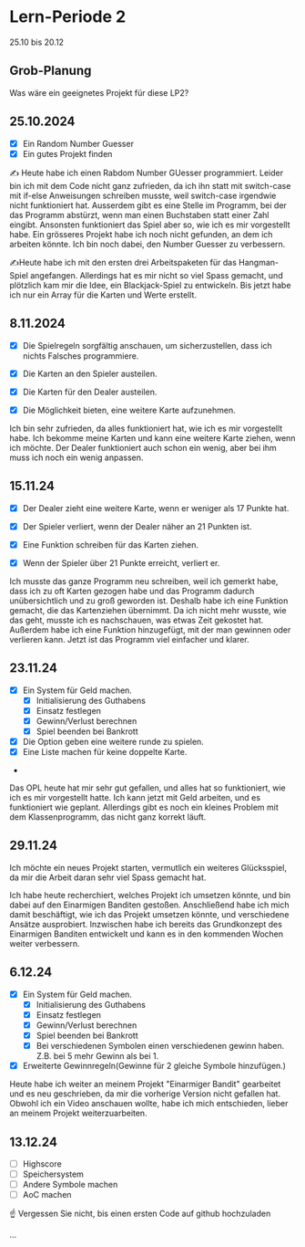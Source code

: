 # Lern-Periode 2
25.10 bis 20.12

## Grob-Planung

Was wäre ein geeignetes Projekt für diese LP2?

## 25.10.2024
- [x] Ein Random Number Guesser
- [x] Ein gutes Projekt finden
      
✍️ Heute habe ich einen Rabdom Number GUesser programmiert. Leider bin ich mit dem Code nicht ganz zufrieden, da ich ihn statt mit switch-case mit if-else Anweisungen schreiben musste, weil switch-case irgendwie nicht funktioniert hat. Ausserdem gibt es eine Stelle im Programm, bei der das Programm abstürzt, wenn man einen Buchstaben statt einer Zahl eingibt. Ansonsten funktioniert das Spiel aber so, wie ich es mir vorgestellt habe. Ein grösseres Projekt habe ich noch nicht gefunden, an dem ich arbeiten könnte. Ich bin noch dabei, den Number Guesser zu verbessern.


✍Heute habe ich mit den ersten drei Arbeitspaketen für das Hangman-Spiel angefangen. Allerdings hat es mir nicht so viel Spass gemacht, und plötzlich kam mir die Idee, ein Blackjack-Spiel zu entwickeln. Bis jetzt habe ich nur ein Array für die Karten und Werte erstellt.

## 8.11.2024
- [x] Die Spielregeln sorgfältig anschauen, um sicherzustellen, dass ich nichts Falsches programmiere.
- [x] Die Karten an den Spieler austeilen.
- [x] Die Karten für den Dealer austeilen.
- [x] Die Möglichkeit bieten, eine weitere Karte aufzunehmen.
  

Ich bin sehr zufrieden, da alles funktioniert hat, wie ich es mir vorgestellt habe. Ich bekomme meine Karten und kann eine weitere Karte ziehen, wenn ich möchte. Der Dealer funktioniert auch schon ein wenig, aber bei ihm muss ich noch ein wenig anpassen.


## 15.11.24

- [x] Der Dealer zieht eine weitere Karte, wenn er weniger als 17 Punkte hat.
- [x] Der Spieler verliert, wenn der Dealer näher an 21 Punkten ist.
- [x] Eine Funktion schreiben für das Karten ziehen.
- [x] Wenn der Spieler über 21 Punkte erreicht, verliert er.


Ich musste das ganze Programm neu schreiben, weil ich gemerkt habe, dass ich zu oft Karten gezogen habe und das Programm dadurch unübersichtlich und zu groß geworden ist. Deshalb habe ich eine Funktion gemacht, die das Kartenziehen übernimmt. Da ich nicht mehr wusste, wie das geht, musste ich es nachschauen, was etwas Zeit gekostet hat. Außerdem habe ich eine Funktion hinzugefügt, mit der man gewinnen oder verlieren kann. Jetzt ist das Programm viel einfacher und klarer.


 ## 23.11.24
- [x] Ein System für Geld machen.
     - [x] Initialisierung des Guthabens
     - [x] Einsatz festlegen
     - [x] Gewinn/Verlust berechnen
     - [x] Spiel beenden bei Bankrott
- [x] Die Option geben eine weitere runde zu spielen.
- [x] Eine Liste machen für keine doppelte Karte.
-  
Das OPL heute hat mir sehr gut gefallen, und alles hat so funktioniert, wie ich es mir vorgestellt hatte. Ich kann jetzt mit Geld arbeiten, und es funktioniert wie geplant. Allerdings gibt es noch ein kleines Problem mit dem Klassenprogramm, das nicht ganz korrekt läuft. 

## 29.11.24

Ich möchte ein neues Projekt starten, vermutlich ein weiteres Glücksspiel, da mir die Arbeit daran sehr viel Spass gemacht hat.


Ich habe heute recherchiert, welches Projekt ich umsetzen könnte, und bin dabei auf den Einarmigen Banditen gestoßen. Anschließend habe ich mich damit beschäftigt, wie ich das Projekt umsetzen könnte, und verschiedene Ansätze ausprobiert. Inzwischen habe ich bereits das Grundkonzept des Einarmigen Banditen entwickelt und kann es in den kommenden Wochen weiter verbessern.



## 6.12.24

- [x] Ein System für Geld machen.
     - [x] Initialisierung des Guthabens
     - [x] Einsatz festlegen
     - [x] Gewinn/Verlust berechnen
     - [x] Spiel beenden bei Bankrott
     - [x]  Bei verschiedenen Symbolen einen verschiedenen gewinn haben. Z.B. bei 5 mehr Gewinn als bei 1.
- [x] Erweiterte Gewinnregeln(Gewinne für 2 gleiche Symbole hinzufügen.)

Heute habe ich weiter an meinem Projekt "Einarmiger Bandit" gearbeitet und es neu geschrieben, da mir die vorherige Version nicht gefallen hat. Obwohl ich ein Video anschauen wollte, habe ich mich entschieden, lieber an meinem Projekt weiterzuarbeiten.


## 13.12.24

- [ ] Highscore
- [ ] Speichersystem
- [ ] Andere Symbole machen
- [ ] AoC machen

☝️ Vergessen Sie nicht, bis einen ersten Code auf github hochzuladen


...

